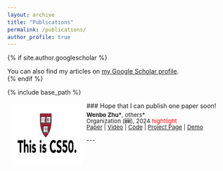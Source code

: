 ```yaml
---
layout: archive
title: "Publications"
permalink: /publications/
author_profile: true
---
```


{% if site.author.googlescholar %}
  <div class="wordwrap">You can also find my articles on <a href="{{site.author.googlescholar}}">my Google Scholar profile</a>.</div>
{% endif %}

{% include base_path %}

<!--
{% for post in site.publications reversed %}
  {% include archive-single.html %}
{% endfor %}
-->

<img style="float: left; margin:5px 10px" src="/images/posts/Harvard_CS50.png" width="160" height="140">
### Hope that I can publish one paper soon!
<p style="line-height:1.0; margin-top: 5px">
<font size="2">
<strong>Wenbo Zhu*</strong>, others* <br />
Organization (<strong>iiii</strong>), 2024 <span style="color:red">hightlight</span><br />
<a href="https://www.google.com">Paper</a> | 
<a href="https://www.google.com">Video</a> |
<a href="https://www.google.com">Code</a> |
<a href="https://www.google.com">Project Page</a> |
<a href="https://www.google.com">Demo</a>
<br />
</font>
</p>
---
